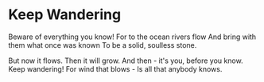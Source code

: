 # Keep Wandering

Beware of everything you know!
For to the ocean rivers flow
And bring with them what once was known
To be a solid, soulless stone.

But now it flows. Then it will grow.
And then - it's you, before you know.
Keep wandering! For wind that blows - 
Is all that anybody knows.
